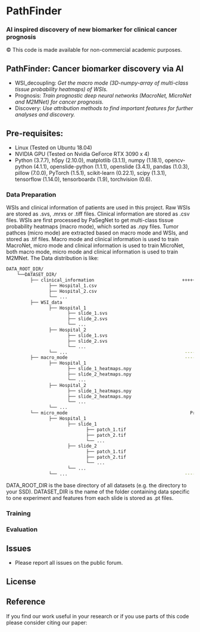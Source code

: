 # PathFinder
### AI inspired discovery of new biomarker for clinical cancer prognosis
© This code is made available for non-commercial academic purposes. 


## PathFinder: Cancer biomarker discovery via AI
* WSI_decoupling: *Get the macro mode (3D-numpy-array of multi-class tissue probability heatmaps) of WSIs.*
* Prognosis: *Train prognostic deep neural networks (MacroNet, MicroNet and M2MNet) for cancer prognosis.*
* Discovery: *Use attribution methods to find important features for further analyses and discovery.*

## Pre-requisites:
* Linux (Tested on Ubuntu 18.04)
* NVIDIA GPU (Tested on Nvidia GeForce RTX 3090 x 4)
* Python (3.7.7), h5py (2.10.0), matplotlib (3.1.1), numpy (1.18.1), opencv-python (4.1.1), openslide-python (1.1.1), openslide (3.4.1), pandas (1.0.3), pillow (7.0.0), PyTorch (1.5.1), scikit-learn (0.22.1), scipy (1.3.1), tensorflow (1.14.0), tensorboardx (1.9), torchvision (0.6).

### Data Preparation
WSIs and clinical information of patients are used in this project. Raw WSIs are stored as .svs, .mrxs or .tiff files. Clinical information are stored as .csv files. WSIs are first processed by PaSegNet to get multi-class tissue probability heatmaps (macro mode), which sorted as .npy files. Tumor pathces (micro mode) are extracted based on macro mode and WSIs, and stored as .tif files. Macro mode and clinical information is used to train MacroNet, micro mode and clinical information is used to train MicroNet, both macro mode, micro mode and clinical information is used to train M2MNet. The Data distribution is like:
```bash
DATA_ROOT_DIR/
    └──DATASET_DIR/
         ├── clinical_information                                 +++++++++++++
                ├── Hospital_1.csv                                            +
                ├── Hospital_2.csv                                            +
                └── ...                                                       |
         ├── WSI_data                                                         |
                ├── Hospital_1                                                |
                       ├── slide_1.svs                                        |
                       ├── slide_2.svs                                  Source Data
                       └── ...                                                |
                ├── Hospital_2                                                |
                       ├── slide_1.svs                                        |
                       ├── slide_2.svs                                        |
                       └── ...                                                |
                └── ...                                            ------------
         ├── macro_mode                                            ------------
                ├── Hospital_1                                                |
                       ├── slide_1_heatmaps.npy                               |
                       ├── slide_2_heatmaps.npy                               |
                       └── ...                                                |
                ├── Hospital_2                                                |
                       ├── slide_1_heatmaps.npy                               |
                       ├── slide_2_heatmaps.npy                               |
                       └── ...                                                |
                └── ...                                                       |    
         └── micro_mode                                              Processed Data
                ├── Hospital_1                                                |
                       ├── slide_1                                            |
                              ├── patch_1.tif                                 |
                              ├── patch_2.tif                                 |
                              └── ...                                         |
                       ├── slide_2                                            |
                              ├── patch_1.tif                                 |
                              ├── patch_2.tif                                 |
                              └── ...                                         |
                       └── ...                                                |
                └── ...                                            ------------             
```
DATA_ROOT_DIR is the base directory of all datasets (e.g. the directory to your SSD). DATASET_DIR is the name of the folder containing data specific to one experiment and features from each slide is stored as .pt files.



### Training


### Evaluation 


## Issues
- Please report all issues on the public forum.

## License


## Reference
If you find our work useful in your research or if you use parts of this code please consider citing our paper:

